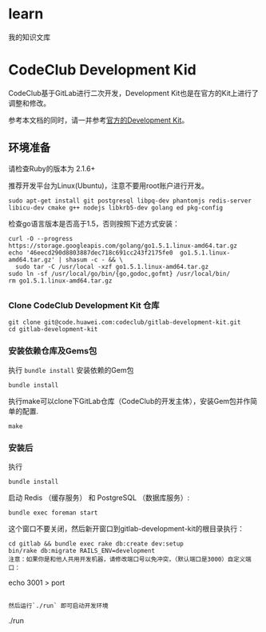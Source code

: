 # learn
我的知识文库
# CodeClub Development Kid

CodeClub基于GitLab进行二次开发，Development Kit也是在官方的Kit上进行了调整和修改。

参考本文档的同时，请一并参考[官方的Development Kit](#gitlab-development-kit)。

## 环境准备

请检查Ruby的版本为 2.1.6+

推荐开发平台为Linux(Ubuntu)，注意不要用root账户进行开发。


```
sudo apt-get install git postgresql libpq-dev phantomjs redis-server libicu-dev cmake g++ nodejs libkrb5-dev golang ed pkg-config
```

检查go语言版本是否高于1.5，否则按照下述方式安装：

```
curl -O --progress https://storage.googleapis.com/golang/go1.5.1.linux-amd64.tar.gz
echo '46eecd290d8803887dec718c691cc243f2175fe0  go1.5.1.linux-amd64.tar.gz' | shasum -c - && \
  sudo tar -C /usr/local -xzf go1.5.1.linux-amd64.tar.gz
sudo ln -sf /usr/local/go/bin/{go,godoc,gofmt} /usr/local/bin/
rm go1.5.1.linux-amd64.tar.gz
```

##

### Clone CodeClub Development Kit 仓库

```
git clone git@code.huawei.com:codeclub/gitlab-development-kit.git
cd gitlab-development-kit
```

### 安装依赖仓库及Gems包

执行 `bundle install` 安装依赖的Gem包

```
bundle install
```

执行make可以clone下GitLab仓库（CodeClub的开发主体），安装Gem包并作简单的配置.

```
make
```


### 安装后

执行

```
bundle install
```
启动 Redis （缓存服务） 和 PostgreSQL （数据库服务）:

```
bundle exec foreman start
```

这个窗口不要关闭，然后新开窗口到gitlab-development-kit的根目录执行：

```
cd gitlab && bundle exec rake db:create dev:setup
bin/rake db:migrate RAILS_ENV=development
注意：如果你是和他人共用开发机器，请修改端口号以免冲突，（默认端口是3000）自定义端口：

```
echo 3001 > port
```

然后运行`./run` 即可启动开发环境

```
./run
